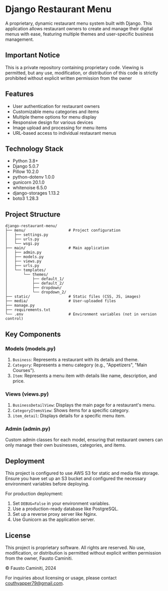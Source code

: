 # Django Restaurant Menu

A proprietary, dynamic restaurant menu system built with Django. This application allows restaurant owners to create and manage their digital menus with ease, featuring multiple themes and user-specific business management.

## Important Notice

This is a private repository containing proprietary code. Viewing is permitted, but any use, modification, or distribution of this code is strictly prohibited without explicit written permission from the owner

## Features

- User authentication for restaurant owners
- Customizable menu categories and items
- Multiple theme options for menu display
- Responsive design for various devices
- Image upload and processing for menu items
- URL-based access to individual restaurant menus

## Technology Stack

- Python 3.8+
- Django 5.0.7
- Pillow 10.2.0
- python-dotenv 1.0.0
- gunicorn 20.1.0
- whitenoise 6.5.0
- django-storages 1.13.2
- boto3 1.28.3

## Project Structure

```
django-restaurant-menu/
├── menu/                   # Project configuration
│   ├── settings.py
│   ├── urls.py
│   └── wsgi.py
├── main/                   # Main application
│   ├── admin.py
│   ├── models.py
│   ├── views.py
│   ├── urls.py
│   └── templates/
│       └── themes/
│           ├── default_1/
│           ├── default_2/
│           ├── dropdown/
│           └── dropdown_2/
├── static/                 # Static files (CSS, JS, images)
├── media/                  # User-uploaded files
├── manage.py
├── requirements.txt
└── .env                    # Environment variables (not in version control)
```

## Key Components

### Models (models.py)

1. `Business`: Represents a restaurant with its details and theme.
2. `Category`: Represents a menu category (e.g., "Appetizers", "Main Courses").
3. `Item`: Represents a menu item with details like name, description, and price.

### Views (views.py)

1. `BusinessDetailView`: Displays the main page for a restaurant's menu.
2. `CategoryItemsView`: Shows items for a specific category.
3. `item_detail`: Displays details for a specific menu item.

### Admin (admin.py)

Custom admin classes for each model, ensuring that restaurant owners can only manage their own businesses, categories, and items.

## Deployment

This project is configured to use AWS S3 for static and media file storage. Ensure you have set up an S3 bucket and configured the necessary environment variables before deploying.

For production deployment:
1. Set `DEBUG=False` in your environment variables.
2. Use a production-ready database like PostgreSQL.
3. Set up a reverse proxy server like Nginx.
4. Use Gunicorn as the application server.

## License

This project is proprietary software. All rights are reserved. No use, modification, or distribution is permitted without explicit written permission from the owner, Fausto Caminiti.

© Fausto Caminiti, 2024

For inquiries about licensing or usage, please contact couthyapper79@gmail.com.

